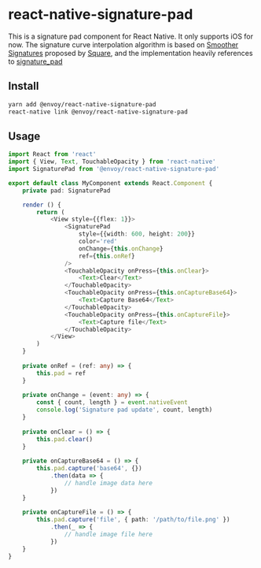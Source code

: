 # react-native-signature-pad

This is a signature pad component for React Native. It only supports iOS for now. The signature curve interpolation algorithm is based on [Smoother Signatures](https://medium.com/square-corner-blog/smoother-signatures-be64515adb33) proposed by [Square](https://squareup.com/), and the implementation heavily references to [signature_pad](https://github.com/szimek/signature_pad)

## Install

```bash
yarn add @envoy/react-native-signature-pad
react-native link @envoy/react-native-signature-pad 
```

## Usage

```TypeScript
import React from 'react'
import { View, Text, TouchableOpacity } from 'react-native'
import SignaturePad from '@envoy/react-native-signature-pad'

export default class MyComponent extends React.Component {
    private pad: SignaturePad

    render () {
        return (
            <View style={{flex: 1}}>
                <SignaturePad
                    style={{width: 600, height: 200}}
                    color='red'
                    onChange={this.onChange}
                    ref={this.onRef}
                />
                <TouchableOpacity onPress={this.onClear}>
                    <Text>Clear</Text>
                </TouchableOpacity>
                <TouchableOpacity onPress={this.onCaptureBase64}>
                    <Text>Capture Base64</Text>
                </TouchableOpacity>
                <TouchableOpacity onPress={this.onCaptureFile}>
                    <Text>Capture file</Text>
                </TouchableOpacity>
            </View>
        )
    }
    
    private onRef = (ref: any) => {
        this.pad = ref
    }
    
    private onChange = (event: any) => {
        const { count, length } = event.nativeEvent
        console.log('Signature pad update', count, length)
    }
    
    private onClear = () => {
        this.pad.clear()
    }
    
    private onCaptureBase64 = () => {
        this.pad.capture('base64', {})
            .then(data => {
                // handle image data here
            })
    }
    
    private onCaptureFile = () => {
        this.pad.capture('file', { path: '/path/to/file.png' })
            .then(_ => {
                // handle image file here
            })
    }
}
```
